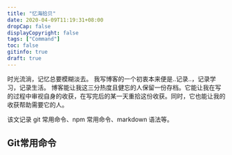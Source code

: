 ```yaml
---
title: "忆海拾贝"
date: 2020-04-09T11:19:31+08:00
dropCap: false
displayCopyright: false
tags: ["Command"]
toc: false
gitinfo: true
draft: true
---
```


时光流淌，记忆总要模糊淡去。
我写博客的一个初衷本来便是..记录..，记录学习，记录生活。
博客能让我这三分热度且健忘的人保留一份存档。它能让我在写的过程中审视自身的收获，在写完后的某一天重拾这份收获。同时，它也能让我的收获帮助需要它的人。

该文记录 git 常用命令、npm 常用命令、markdown 语法等。

## Git常用命令

